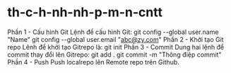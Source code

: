 # th-c-h-nh-nh-p-m-n-cntt
Phần 1 - Cấu hình Git
Lệnh để cấu hình Git:
git config --global user.name "Name"
git config --global user.email "abc@zy.com"
Phần 2 - Khởi tạo Git repo
Lênh để khởi tạo Gitrepo là: git init
Phần 3 - Commit
Dung hai lệnh để commit thay đổi lên Gitrepo:
git add .
git commit -m "Thông điệp commit"
Phần 4 - Push
Push localrepo lên Remote repo trên Github.
